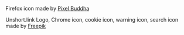Firefox icon made by [Pixel Buddha](https://www.flaticon.com/authors/pixel-buddha)

Unshort.link Logo, Chrome icon, cookie icon, warning icon, search icon made by [Freepik](https://www.flaticon.com/authors/freepik)
